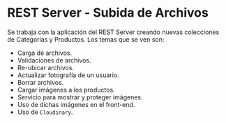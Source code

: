 # REST Server - Subida de Archivos

Se trabaja con la aplicación del REST Server creando nuevas colecciones de Categorías y Productos. Los temas que se ven son: 

- Carga de archivos.
- Validaciones de archivos.
- Re-ubicar archivos.
- Actualizar fotografía de un usuario.
- Borrar archivos.
- Cargar imágenes a los productos.
- Servicio para mostrar y proteger imágenes.
- Uso de dichas imágenes en el front-end.
- Uso de `Cloudinary`.